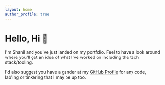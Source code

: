 ```yaml
---
layout: home
author_profile: true
---
```


# Hello, Hi 👋

I'm Shanil and you've just landed on my portfolio. Feel to have a look around where you'll get an idea of what I've worked on including the tech stack/tooling.

I'd also suggest you have a gander at my [GitHub Profile](https://github.com/shanilhirani) for any code, lab'ing or tinkering that I may be up too.

